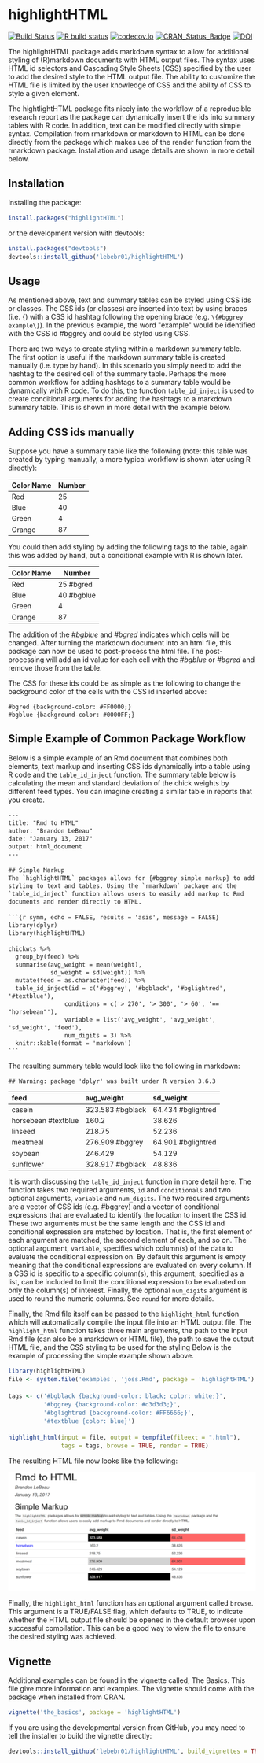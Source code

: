 # highlightHTML

[![Build Status](https://travis-ci.org/lebebr01/highlightHTML.svg?branch=master)](https://travis-ci.org/lebebr01/highlightHTML)
[![R build status](https://github.com/lebebr01/highlightHTML/workflows/R-CMD-check/badge.svg)](https://github.com/lebebr01/highlightHTML/actions?workflow=R-CMD-check)
[![codecov.io](https://codecov.io/github/lebebr01/highlightHTML/coverage.svg?branch=master)](https://codecov.io/github/lebebr01/highlightHTML?branch=master)
[![CRAN_Status_Badge](http://www.r-pkg.org/badges/version/highlightHTML)](http://cran.r-project.org/package=highlightHTML)
[![DOI](http://joss.theoj.org/papers/10.21105/joss.00185/status.svg)](https://doi.org/10.21105/joss.00185)

The highlightHTML package adds markdown syntax to allow for additional styling of (R)markdown documents with HTML output files. The syntax uses HTML id selectors and Cascading Style Sheets (CSS) specified by the user to add the desired style to the HTML output file. The ability to customize the HTML file is limited by the user knowledge of CSS and the ability of CSS to style a given element. 

The hightlightHTML package fits nicely into the workflow of a reproducible research report as the package can dynamically insert the ids into summary tables with R code. In addition, text can be modified directly with simple syntax. Compilation from rmarkdown or markdown to HTML can be done directly from the package which makes use of the render function from the rmarkdown package. Installation and usage details are shown in more detail below.

## Installation 
Installing the package:

```r
install.packages("highlightHTML")
```

or the development version with devtools:

```r
install.packages("devtools")
devtools::install_github('lebebr01/highlightHTML')
```

## Usage

As mentioned above, text and summary tables can be styled using CSS ids or classes. The CSS ids (or classes) are inserted into text by using braces (i.e. \{) with a CSS id hashtag following the opening brace (e.g. `\{#bggrey example\}`). In the previous example, the word "example" would be identified with the CSS id #bggrey and could be styled using CSS. 

There are two ways to create styling within a markdown summary table. The first option is useful if the markdown summary table is created manually (i.e. type by hand). In this scenario you simply need to add the hashtag to the desired cell of the summary table. Perhaps the more common workflow for adding hashtags to a summary table would be dynamically with R code. To do this, the function `table_id_inject` is used to create conditional arguments for adding the hashtags to a markdown summary table. This is shown in more detail with the example below.

## Adding CSS ids manually
Suppose you have a summary table like the following (note: this table was created by typing manually, a more typical workflow is shown later using R directly):

| Color Name | Number       |
|----------- | ------------ |
| Red        |  25          |
| Blue       |  40          |
| Green      |  4           |
| Orange     |  87          |

You could then add styling by adding the following tags to the table, again this was added by hand, but a conditional example with R is shown later.

| Color Name | Number       |
|----------- | ------------ |
| Red        |  25  #bgred  |
| Blue       |  40  #bgblue |
| Green      |  4           |
| Orange     |  87          |

The addition of the *#bgblue* and *#bgred* indicates which cells will be changed. After turning the markdown document into an html file, this package can now be used to post-process the html file. The post-processing will add an id value for each cell with the *#bgblue* or *#bgred* and remove those from the table. 

The CSS for these ids could be as simple as the following to change the background color of the cells with the CSS id inserted above:

````
#bgred {background-color: #FF0000;}
#bgblue {background-color: #0000FF;}
````

## Simple Example of Common Package Workflow

Below is a simple example of an Rmd document that combines both elements, text markup and inserting CSS ids dynamically into a table using R code and the `table_id_inject` function. The summary table below is calculating the mean and standard deviation of the chick weights by different feed types. You can imagine creating a similar table in reports that you create.

````
---
title: "Rmd to HTML"
author: "Brandon LeBeau"
date: "January 13, 2017"
output: html_document
---

## Simple Markup
The `highlightHTML` packages allows for {#bggrey simple markup} to add styling to text and tables. Using the `rmarkdown` package and the `table_id_inject` function allows users to easily add markup to Rmd documents and render directly to HTML.

```{r symm, echo = FALSE, results = 'asis', message = FALSE}
library(dplyr)
library(highlightHTML)

chickwts %>%
  group_by(feed) %>%
  summarise(avg_weight = mean(weight),
            sd_weight = sd(weight)) %>%
  mutate(feed = as.character(feed)) %>%
  table_id_inject(id = c('#bggrey', '#bgblack', '#bglightred', '#textblue'), 
                conditions = c('> 270', '> 300', '> 60', '== "horsebean"'),
                variable = list('avg_weight', 'avg_weight', 'sd_weight', 'feed'),
                num_digits = 3) %>%
  knitr::kable(format = 'markdown')
```
````

The resulting summary table would look like the following in markdown:

```
## Warning: package 'dplyr' was built under R version 3.6.3
```



|feed                |avg_weight       |sd_weight          |
|:-------------------|:----------------|:------------------|
|casein              |323.583 #bgblack |64.434 #bglightred |
|horsebean #textblue |160.2            |38.626             |
|linseed             |218.75           |52.236             |
|meatmeal            |276.909 #bggrey  |64.901 #bglightred |
|soybean             |246.429          |54.129             |
|sunflower           |328.917 #bgblack |48.836             |

It is worth discussing the `table_id_inject` function in more detail here. The function takes two required arguments, `id` and `conditionals` and two optional arguments, `variable` and `num_digits`. The two required arguments are a vector of CSS ids (e.g. #bggrey) and a vector of conditional expressions that are evaluated to identify the location to insert the CSS id. These two arguments must be the same length and the CSS id and conditional expression are matched by location. That is, the first element of each argument are matched, the second element of each, and so on. The optional argument, `variable`, specifies which column(s) of the data to evaluate the conditional expression on. By default this argument is empty meaning that the conditional expressions are evaluated on every column. If a CSS id is specific to a specific column(s), this argument, specified as a list, can be included to limit the conditional expression to be evaluated on only the column(s) of interest. Finally, the optional `num_digits` argument is used to round the numeric columns. See `round` for more details.

Finally, the Rmd file itself can be passed to the `highlight_html` function which will automatically compile the input file into an HTML output file. The `highlight_html` function takes three main arguments, the path to the input Rmd file (can also be a markdown or HTML file), the path to save the output HTML file, and the CSS styling to be used for the styling Below is the example of processing the simple example shown above. 


```r
library(highlightHTML)
file <- system.file('examples', 'joss.Rmd', package = 'highlightHTML')

tags <- c('#bgblack {background-color: black; color: white;}',
          '#bggrey {background-color: #d3d3d3;}',
          '#bglightred {background-color: #FF6666;}',
          '#textblue {color: blue}')

highlight_html(input = file, output = tempfile(fileext = ".html"),
               tags = tags, browse = TRUE, render = TRUE)
```

The resulting HTML file now looks like the following:

![joss output](inst/examples/joss_output.png)

Finally, the `highlight_html` function has an optional argument called `browse`. This argument is a TRUE/FALSE flag, which defaults to TRUE, to indicate whether the HTML output file should be opened in the default browser upon successful compilation. This can be a good way to view the file to ensure the desired styling was achieved.

## Vignette
Additional examples can be found in the vignette called, The Basics. This file give more information and examples. The vignette should come with the package when installed from CRAN. 


```r
vignette('the_basics', package = 'highlightHTML')
```


If you are using the developmental version from GitHub, you may need to tell the installer to build the vignette directly:


```r
devtools::install_github('lebebr01/highlightHTML', build_vignettes = TRUE)
```

